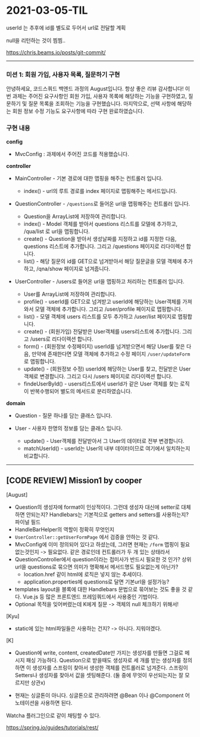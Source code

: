 # 2021-03-05-TIL

userId 는 추후에 id를 별도로 두어서 url로 전달할 계획

null을 리턴하는 것이 찜찜..

https://chris.beams.io/posts/git-commit/

---

### 미션 1:  회원 가입, 사용자 목록, 질문하기 구현

안녕하세요, 코드스쿼드 백엔드 과정의 August입니다. 항상 좋은 리뷰 감사합니다! 이번 과제는 주어진 요구사항인 회원 가입, 사용자 목록에 해당하는 기능을 구현하였고, 질문하기 및 질문 목록을 조회하는 기능을 구현했습니다. 마지막으로, 선택 사항에 해당하는 회원 정보 수정 기능도 요구사항에 따라 구현 완료하였습니다.

### 구현 내용

**config**

- MvcConfig : 과제에서 주어진 코드를 적용했습니다.

**controller**

- MainController - 기본 경로에 대한 맵핑을 해주는 컨트롤러 입니다.
  - index() - url의 루트 경로를 index 페이지로 맵핑해주는 메서드입니다. 

- QuestionController - `/questions`로 들어온 url을 맵핑해주는 컨트롤러 입니다.
  - Question을 ArrayList에 저장하여 관리합니다.
  - index() - Model 객체를 받아서 questions 리스트를 모델에 추가하고, /qua/list 로 url을 맵핑합니다.
  - create() - Question을 받아서 생성날짜를 지정하고 id를 지정한 다음, questions 리스트에 추가합니다. 그리고 /questions 페이지로 리다이렉션 합니다.
  - list() - 해당 질문의 id를 GET으로 넘겨받아서 해당 질문글을 모델 객체에 추가하고, /qna/show 페이지로 넘겨줍니다.

- UserController - /users로 들어온 url을 맵핑하고 처리하는 컨트롤러 입니다.
  - User를 ArrayList에 저장하여 관리합니다.
  - profile() - userId를 GET으로 넘겨받고 userId에 해당하는 User객체를 가져와서 모델 객체에 추가합니다. 그리고 /user/profile 페이지로 맵핑합니다.
  - list() - 모델 객체에 users 리스트를 모두 추가하고 /user/list 페이지로 맵핑합니다.
  - create() - (회원가입) 전달받은 User객체를 users리스트에 추가합니다. 그리고 /users로 리다이렉션 합니다.
  - form() - (회원정보 수정페이지) userId를 넘겨받으면서 해당 User를 찾은 다음, 만약에 존재한다면 모델 객체에 추가하고 수정 페이지 `/user/updateForm` 로 맵핑합니다.
  - update() - (회원정보 수정) userId에 해당하는 User를 찾고, 전달받은 User객체로 변경합니다. 그리고 다시 /users 페이지로 리다이렉션 합니다.
  - findeUserById() - users리스트에서 userId가 같은 User 객체를 찾는 로직이 반복수행되어 별도의 메서드로 분리하였습니다.

**domain**

- Question - 질문 하나를 담는 클래스 입니다.

- User - 사용자 한명의 정보를 담는 클래스 입니다.
  - update() - User객체를 전달받아서 그 User의 데이터로 전부 변경합니다.
  - matchUserId() - userId는 User의 내부 데이터이므로 여기에서 일치하는지 비교합니다.

---

## [CODE REVIEW] Mission1 by cooper

[August]

- Question의 생성자에 format이 인상적이다. 그런데 생성자 대신에 setter로 대체하면 안되는지? Handlebars는 기본적으로 getters and setters를 사용하는지? 파이널 필드
- HandleBarHelper의 역할이 정확히 무엇인지
- `UserController::getUserFormPage` 에서 검증을 안하는 것 같다.
- MvcConfig에 이미 정의되어 있다고 하셨는데, 그러면 현재는 `/form` 맵핑이 필요없는것인지 -> 필요없다. 같은 경로인데 컨트롤러가 두 개 있는 상태라서
- QuestionController에서 question이라는 접미사가 반드시 필요한 것 인가? 상위 url을 questions로 묶으면 의미가 명확해서 메서드명도 필요없는게 아닌가?
  - location.href 같이 html에 로직은 넣지 않는 추세이다.
  - application.properties에 questions로 달면 기본url을 설정가능?
- templates layout을 블록에 대한 Handlebars 문법으로 묶어보는 것도 좋을 것 같다. Vue.js 등 많은 프론트엔드 프레임쿼드에서 사용중인 기법이다.
- Optional 목적을 잊어버렸는데 K에게 질문 -> 객체의 null 체크하기 위해서!

[Kyu]

- static에 있는 html파일들은 사용하는 건지? -> 아니다. 지워야겠다.

[K]

- Question에 write, content, createdDate만 가지는 생성자를 만들면 그걸로 메시지 패싱 가능하다. Question으로 받을때도 생성자로 세 개를 받는 생성자를 정의하면 이 생성자를 스프링이 찾아서 생성한 객체를 컨트롤러로 넘겨준다. 스프링이 Setters나 생성자를 찾아서 값을 셋팅해준다. (둘 중에 무엇이 우선되는지는 잘 모르지만 상관x)

- 현재는 싱글톤이 아니다. 싱글톤으로 관리하려면 @Bean 이나 @Component 어노테이션을 사용하면 된다.

Watcha 플러그인으로 같이 채팅할 수 있다.

https://spring.io/guides/tutorials/rest/